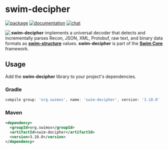 # swim-decipher

[![package](https://img.shields.io/maven-central/v/org.swimos/swim-util?label=maven)](https://mvnrepository.com/artifact/org.swimos/swim-decipher)
[![documentation](https://img.shields.io/badge/doc-JavaDoc-blue.svg)](https://docs.swimos.org/java/latest/swim.decipher/module-summary.html)
[![chat](https://img.shields.io/badge/chat-Gitter-green.svg)](https://gitter.im/swimos/community)

<a href="https://www.swimos.org"><img src="https://docs.swimos.org/readme/marlin-blue.svg" align="left"></a>

**swim-decipher** implements a universal decoder that detects and incrementally
parses Recon, JSON, XML, Protobuf, raw text, and binary data formats as
[**swim-structure**](https://github.com/swimos/swim/tree/master/swim-system-java/swim-core-java/swim.structure)
values.  **swim-decipher** is part of the
[**Swim Core**](https://github.com/swimos/swim/tree/master/swim-system-java/swim-core-java) framework.

## Usage

Add the **swim-decipher** library to your project's dependencies.

### Gradle

```groovy
compile group: 'org.swimos', name: 'swim-decipher', version: '3.10.0'
```

### Maven

```xml
<dependency>
  <groupId>org.swimos</groupId>
  <artifactId>swim-decipher</artifactId>
  <version>3.10.0</version>
</dependency>
```
